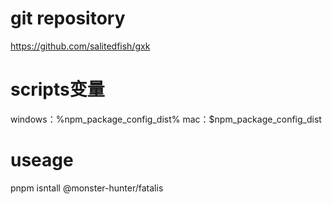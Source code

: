 # git repository
https://github.com/salitedfish/gxk

# scripts变量
windows：%npm_package_config_dist%
mac：$npm_package_config_dist

# useage
pnpm isntall @monster-hunter/fatalis